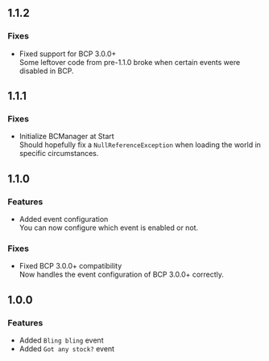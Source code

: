 ## 1.1.2

### Fixes

- Fixed support for BCP 3.0.0+<br/>
  Some leftover code from pre-1.1.0 broke when certain events were disabled in BCP.

## 1.1.1

### Fixes

- Initialize BCManager at Start<br/>
  Should hopefully fix a `NullReferenceException` when loading the world in specific circumstances.

## 1.1.0

### Features

- Added event configuration<br/>
  You can now configure which event is enabled or not.

### Fixes

- Fixed BCP 3.0.0+ compatibility<br/>
  Now handles the event configuration of BCP 3.0.0+ correctly.

## 1.0.0

### Features

- Added `Bling bling` event
- Added `Got any stock?` event